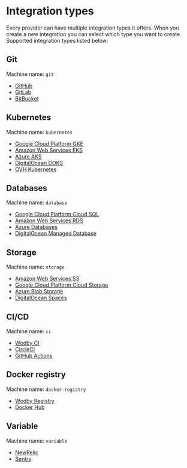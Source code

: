 # Integration types

Every provider can have multiple integration types it offers. When you create a new integration you can select which type you want to create. Supported integration types listed below:

## Git

Machine name: `git`

- [GitHub](github.md)
- [GitLab](gitlab.md)
- [BitBucket](bitbucket.md)

## Kubernetes

Machine name: `kubernetes`

- [Google Cloud Platform GKE](gcp.md#gke)
- [Amazon Web Services EKS](aws.md#eks)
- [Azure AKS](azure.md#aks)
- [DigitalOcean DOKS](digitalocean.md#doks)
- [OVH Kubernetes](ovh.md#kubernetes)

## Databases

Machine name: `database`

- [Google Cloud Platform Cloud SQL](gcp.md#cloud-sql)
- [Amazon Web Services RDS](aws.md#rds)
- [Azure Databases](azure.md#databases)
- [DigitalOcean Managed Database](digitalocean.md#managed-database)

## Storage

Machine name: `storage`

- [Amazon Web Services S3](aws.md#s3)
- [Google Cloud Platform Cloud Storage](gcp.md#cloud-storage)
- [Azure Blob Storage](azure.md#blob-storage)
- [DigitalOcean Spaces](digitalocean.md#spaces)

## CI/CD

Machine name: `ci`

- [Wodby CI](../cicd/wodby-ci.md)
- [CircleCI](circleci.md)
- [GitHub Actions](github.md#actions)

## Docker registry

Machine name: `docker-registry`

- [Wodby Registry](../cicd/wodby-registry.md)
- [Docker Hub](docker.md)

## Variable

Machine name: `variable`

- [NewRelic](newrelic.md)
- [Sentry](sentry.md)

